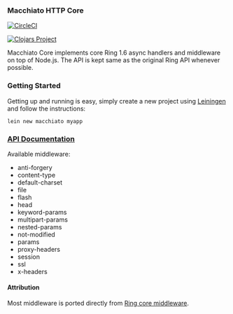 ### Macchiato HTTP Core

[![CircleCI](https://circleci.com/gh/macchiato-framework/macchiato-core.svg?style=svg)](https://circleci.com/gh/macchiato-framework/macchiato-core)

[![Clojars Project](https://img.shields.io/clojars/v/macchiato/core.svg)](https://clojars.org/macchiato/core)


Macchiato Core implements core Ring 1.6 async handlers and middleware on top of Node.js. The API is kept same as the original Ring API whenever possible.

### Getting Started

Getting up and running is easy, simply create a new project using [Leiningen](http://leiningen.org/) and follow the instructions:

    lein new macchiato myapp

### [API Documentation](https://macchiato-framework.github.io/api/core/index.html)

Available middleware:

* anti-forgery
* content-type
* default-charset
* file
* flash
* head
* keyword-params
* multipart-params
* nested-params
* not-modified
* params
* proxy-headers
* session
* ssl
* x-headers

#### Attribution

Most middleware is ported directly from [Ring core middleware](https://github.com/ring-clojure/ring/tree/master/ring-core/src/ring/middleware).

